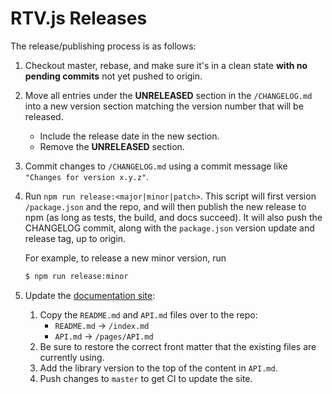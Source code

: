 # RTV.js Releases

The release/publishing process is as follows:

1.  Checkout master, rebase, and make sure it's in a clean state __with no pending commits__ not yet pushed to origin.
2.  Move all entries under the __UNRELEASED__ section in the `/CHANGELOG.md` into a new version section matching the version number that will be released.
    -   Include the release date in the new section.
    -   Remove the __UNRELEASED__ section.
3.  Commit changes to `/CHANGELOG.md` using a commit message like `"Changes for version x.y.z"`.
4.  Run `npm run release:<major|minor|patch>`. This script will first version `/package.json` and the repo, and will then publish the new release to npm (as long as tests, the build, and docs succeed). It will also push the CHANGELOG commit, along with the `package.json` version update and release tag, up to origin.

    For example, to release a new minor version, run
    
    ```bash
    $ npm run release:minor
    ```
5.  Update the [documentation site](https://gitlab.com/stefcameron/rtvjs-web):
    1.  Copy the `README.md` and `API.md` files over to the repo:
        -   `README.md` -> `/index.md`
        -   `API.md` -> `/pages/API.md`
    2.  Be sure to restore the correct front matter that the existing files are currently using.
    3.  Add the library version to the top of the content in `API.md`.
    4.  Push changes to `master` to get CI to update the site.
